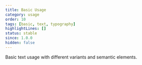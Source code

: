 ```yaml
---
title: Basic Usage
category: usage
order: 10
tags: [basic, text, typography]
highlightLines: []
status: stable
since: 1.0.0
hidden: false
---
```


Basic text usage with different variants and semantic elements.
